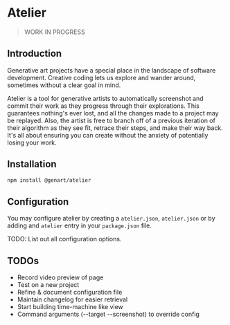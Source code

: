 # Atelier

> WORK IN PROGRESS

## Introduction

Generative art projects have a special place in the landscape of software development. Creative coding lets us explore and wander around, sometimes without a clear goal in mind.

Atelier is a tool for generative artists to automatically screenshot and commit their work as they progress through their explorations. This guarantees nothing's ever lost, and all the changes made to a project may be replayed. Also, the artist is free to branch off of a previous iteration of their algorithm as they see fit, retrace their steps, and make their way back. It's all about ensuring you can create without the anxiety of potentially losing your work.

## Installation

```bash
npm install @genart/atelier
```

## Configuration

You may configure atelier by creating a `atelier.json`, `atelier.json` or by adding and `atelier` entry in your `package.json` file.

TODO: List out all configuration options.

## TODOs

- Record video preview of page
- Test on a new project
- Refine & document configuration file
- Maintain changelog for easier retrieval
- Start building time-machine like view
- Command arguments (--target --screenshot) to override config
